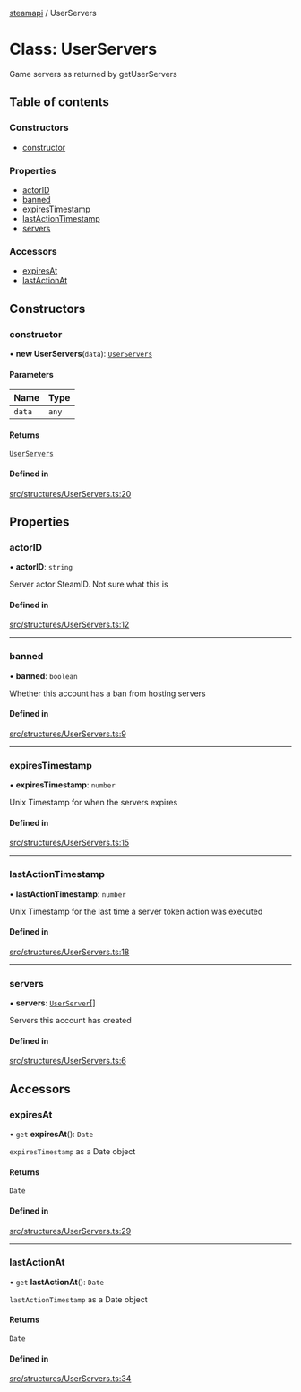 [steamapi](../README.md) / UserServers

# Class: UserServers

Game servers as returned by getUserServers

## Table of contents

### Constructors

- [constructor](UserServers.md#constructor)

### Properties

- [actorID](UserServers.md#actorid)
- [banned](UserServers.md#banned)
- [expiresTimestamp](UserServers.md#expirestimestamp)
- [lastActionTimestamp](UserServers.md#lastactiontimestamp)
- [servers](UserServers.md#servers)

### Accessors

- [expiresAt](UserServers.md#expiresat)
- [lastActionAt](UserServers.md#lastactionat)

## Constructors

### constructor

• **new UserServers**(`data`): [`UserServers`](UserServers.md)

#### Parameters

| Name | Type |
| :------ | :------ |
| `data` | `any` |

#### Returns

[`UserServers`](UserServers.md)

#### Defined in

[src/structures/UserServers.ts:20](https://github.com/xDimGG/node-steamapi/blob/acff462/src/structures/UserServers.ts#L20)

## Properties

### actorID

• **actorID**: `string`

Server actor SteamID. Not sure what this is

#### Defined in

[src/structures/UserServers.ts:12](https://github.com/xDimGG/node-steamapi/blob/acff462/src/structures/UserServers.ts#L12)

___

### banned

• **banned**: `boolean`

Whether this account has a ban from hosting servers

#### Defined in

[src/structures/UserServers.ts:9](https://github.com/xDimGG/node-steamapi/blob/acff462/src/structures/UserServers.ts#L9)

___

### expiresTimestamp

• **expiresTimestamp**: `number`

Unix Timestamp for when the servers expires

#### Defined in

[src/structures/UserServers.ts:15](https://github.com/xDimGG/node-steamapi/blob/acff462/src/structures/UserServers.ts#L15)

___

### lastActionTimestamp

• **lastActionTimestamp**: `number`

Unix Timestamp for the last time a server token action was executed

#### Defined in

[src/structures/UserServers.ts:18](https://github.com/xDimGG/node-steamapi/blob/acff462/src/structures/UserServers.ts#L18)

___

### servers

• **servers**: [`UserServer`](UserServer.md)[]

Servers this account has created

#### Defined in

[src/structures/UserServers.ts:6](https://github.com/xDimGG/node-steamapi/blob/acff462/src/structures/UserServers.ts#L6)

## Accessors

### expiresAt

• `get` **expiresAt**(): `Date`

`expiresTimestamp` as a Date object

#### Returns

`Date`

#### Defined in

[src/structures/UserServers.ts:29](https://github.com/xDimGG/node-steamapi/blob/acff462/src/structures/UserServers.ts#L29)

___

### lastActionAt

• `get` **lastActionAt**(): `Date`

`lastActionTimestamp` as a Date object

#### Returns

`Date`

#### Defined in

[src/structures/UserServers.ts:34](https://github.com/xDimGG/node-steamapi/blob/acff462/src/structures/UserServers.ts#L34)

